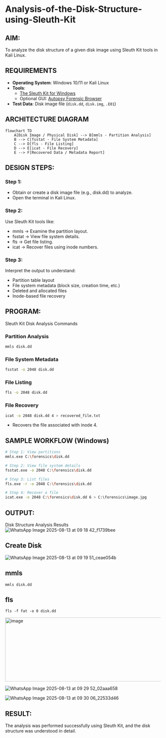 # Analysis-of-the-Disk-Structure-using-Sleuth-Kit
## AIM:
To analyze the disk structure of a given disk image using Sleuth Kit tools in Kali Linux.

## REQUIREMENTS
- **Operating System**: Windows 10/11 or Kali Linux
- **Tools**:  
  - [The Sleuth Kit for Windows](https://sleuthkit.org/)  
  - Optional GUI: [Autopsy Forensic Browser](https://www.autopsy.com/)
- **Test Data**: Disk image file (`disk.dd`, `disk.img`, `.E01`)

## ARCHITECTURE DIAGRAM
```mermaid
flowchart TD
    A[Disk Image / Physical Disk] --> B[mmls - Partition Analysis]
    B --> C[fsstat - File System Metadata]
    C --> D[fls - File Listing]
    D --> E[icat - File Recovery]
    E --> F[Recovered Data / Metadata Report]
```
## DESIGN STEPS:
### Step 1:
- Obtain or create a disk image file (e.g., disk.dd) to analyze.
- Open the terminal in Kali Linux.

### Step 2:
Use Sleuth Kit tools like:
 - mmls → Examine the partition layout.
 - fsstat → View file system details.
 - fls → Get file listing.
 - icat → Recover files using inode numbers.
### Step 3:
Interpret the output to understand:
 - Partition table layout
 - File system metadata (block size, creation time, etc.)
 - Deleted and allocated files
 - Inode-based file recovery

## PROGRAM:
Sleuth Kit Disk Analysis Commands
### Partition Analysis
```bash
mmls disk.dd
```
### File System Metadata
```bash
fsstat -o 2048 disk.dd
```
### File Listing
```bash
fls -o 2048 disk.dd
```
### File Recovery
```bash
icat -o 2048 disk.dd 4 > recovered_file.txt
```
- Recovers the file associated with inode 4.
## SAMPLE WORKFLOW (Windows)
```bash
# Step 1: View partitions
mmls.exe C:\forensics\disk.dd

# Step 2: View file system details
fsstat.exe -o 2048 C:\forensics\disk.dd

# Step 3: List files
fls.exe -r -o 2048 C:\forensics\disk.dd

# Step 4: Recover a file
icat.exe -o 2048 C:\forensics\disk.dd 6 > C:\forensics\image.jpg
```
## OUTPUT:
Disk Structure Analysis Results
![WhatsApp Image 2025-08-13 at 09 18 42_f1739bee](https://github.com/user-attachments/assets/1fd99c6a-91f6-4789-b74b-e7b07c6d320f)



## Create Disk

![WhatsApp Image 2025-08-13 at 09 19 51_ceae054b](https://github.com/user-attachments/assets/80c69dc9-7352-4580-a4bc-085e5cf1a097)


## mmls

```
mmls disk.dd
```

## fls

```
fls -f fat -o 0 disk.dd
```

<img width="1153" height="206" alt="image" src="https://github.com/user-attachments/assets/fa803429-51a4-4e2b-b802-546372fac2a9" />

![WhatsApp Image 2025-08-13 at 09 29 52_02aaa658](https://github.com/user-attachments/assets/ee6f0813-2aa2-46d4-b079-5aa60683047c)

![WhatsApp Image 2025-08-13 at 09 30 06_22533d46](https://github.com/user-attachments/assets/52d268f1-faa9-48e6-b4a7-6e1c6da0f19d)

## RESULT:
The analysis was performed successfully using Sleuth Kit, and the disk structure was understood in detail.
